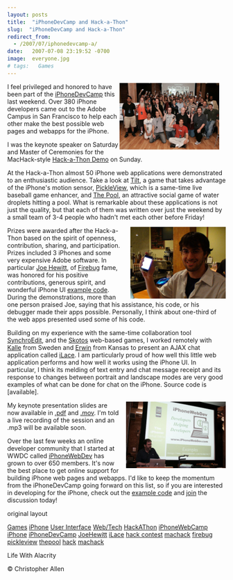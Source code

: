 ```yaml
---
layout: posts
title:  "iPhoneDevCamp and Hack-a-Thon"
slug:  "iPhoneDevCamp and Hack-a-Thon"
redirect_from:
  - /2007/07/iphonedevcamp-a/
date:   2007-07-08 23:19:52 -0700
image:  everyone.jpg
# tags:   Games
---
```


<a href="#"><img width="230px" style=" margin-right:15px" align="right"  src="../assets/images/everyone.jpg" alt="Circle of Hands"/></a>

I feel privileged and honored to have been part of the [iPhoneDevCamp](http://barcamp.org/iPhoneDevCamp) this last weekend. Over 380 iPhone developers came out to the Adobe Campus in San Francisco to help each other make the best possible web pages and webapps for the iPhone.

I was the keynote speaker on Saturday and Master of Ceremonies for the MacHack-style [Hack-a-Thon Demo](http://barcamp.org/iPhoneDevCampHackAThon) on Sunday.

At the Hack-a-Thon almost 50 iPhone web applications were demonstrated to an enthusiastic audience. Take a look at [Tilt](http://www.xeodesign.com/tilt), a game that takes advantage of the iPhone's motion sensor, [PickleView](http://www.mxis.com/pickleview), which is a same-time live baseball game enhancer, and [The Pool](http://www.bartholo.com/devcamp/pool.html), an attractive social game of water droplets hitting a pool. What is remarkable about these applications is not just the quality, but that each of them was written over just the weekend by a small team of 3-4 people who hadn't met each other before Friday!

<a href="http://www.flickr.com/photos/snackfight/750214294/"><img width="220px" style=" margin-left:15px" align="right"  src="../assets/images/hewitt.jpg" alt="Hewitt Prizes were awarded after the Hack-a-Thon based on the spirit of openness, contribution, sharing, and participation."/></a>

Prizes were awarded after the Hack-a-Thon based on the spirit of openness, contribution, sharing, and participation. Prizes included 3 iPhones and some very expensive Adobe software. In particular [Joe Hewitt](http://www.joehewitt.com/), of [Firebug](http://www.getfirebug.com/) fame, was honored for his positive contributions, generous spirit, and wonderful iPhone UI [example code](http://www.joehewitt.com/files/iphone/navigation.html). During the demonstrations, more than one person praised Joe, saying that his assistance, his code, or his debugger made their apps possible. Personally, I think about one-third of the web apps presented used some of his code.

Building on my experience with the same-time collaboration tool [SynchroEdit](http://www.synchroedit.com), and the [Skotos](http://www.skotos.net) web-based games, I worked remotely with [Kalle](http://www.kallealm.com/) from Sweden and [Erwin](http://is-here.com/) from Kansas to present an AJAX chat application called [iLace](http://www.iphonewebdev.com/ilace/). I am particularly proud of how well this little web application performs and how well it works using the iPhone UI. In particular, I think its melding of text entry and chat message receipt and its response to changes between portrait and landscape modes are very good examples of what can be done for chat on the iPhone. Source code is [available].

<a href="#"><img width="230px" style=" margin-left:15px" align="right"  src="../assets/images/keynote.jpg" alt="Key Note"/></a>

 My keynote presentation slides are now available in [.pdf](http://iphonedevcamp.org/stuff/iPhoneDevCamp_Keynote.pdf) and [.mov](http://iphonedevcamp.org/stuff/iPhoneDevCamp_Keynote.mov). I'm told a live recording of the session and an .mp3 will be available soon.

Over the last few weeks an online developer community that I started at WWDC called [iPhoneWebDev](http://www.iPhoneWebDev.com) has grown to over 650 members. It's now the best place to get online support for building iPhone web pages and webapps. I'd like to keep the momentum from the iPhoneDevCamp going forward on this list, so if you are interested in developing for the iPhone, check out the [example code](http://www.iPhoneWebDev.com/examples) and [join](http://www.iphonewebdev.com/) the discussion today!

original layout

[Games](/tags/games/) [iPhone](/tags/iphone/) [User Interface](/tags/user-interface/) [Web/Tech](/tags/web/tech/) [HackAThon](/tags/hackathon/) [iPhoneWebCamp](/tags/iphonewebcamp/) [iPhone](/tags/iphone/) [iPhoneDevCamp](/tags/iphonedevcamp/) [JoeHewitt](/tags/joehewitt/) [iLace](/tags/ilace/) [hack contest](/tags/hack-contest/) [machack](/tags/machack/) [firebug](/tags/firebug/) [pickleview](/tags/pickleview/) [thepool](/tags/thepool/) [hack](/tags/hack/) [machack](/tags/machack/)

Life With Alacrity

© Christopher Allen